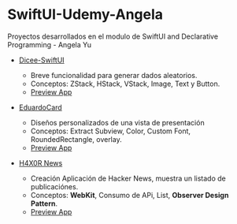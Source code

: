 # SwiftUI-Udemy-Angela
Proyectos desarrollados en el modulo de SwiftUI and Declarative Programming - Angela Yu

- [Dicee-SwiftUI]([https://www.google.com.mx](https://github.com/dbatistaInter/SwiftUI-Udemy-Angela/blob/main/Dicee-SwiftUI/README.md))
    - Breve funcionalidad para generar dados aleatorios.
    - Conceptos: ZStack, HStack, VStack, Image, Text y Button.
    - [Preview App]()

- [EduardoCard](https://www.google.com.mx)
    - Diseños personalizados de una vista de presentación
    - Conceptos:  Extract Subview, Color, Custom Font, RoundedRectangle, overlay.
    - [Preview App]()    

- [H4X0R News](https://www.google.com.mx)
    - Creación Aplicación de Hacker News, muestra un listado de publicaciónes.
    - Conceptos: **WebKit**, Consumo de APi, List, **Observer Design Pattern**.
    - [Preview App]()
